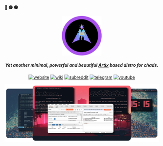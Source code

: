  <p align="left"><b><metis>🔴 🟡 🟢</metis></b></p>
<p align="center">
  <a href="https://metislinux.org"><img src="https://raw.githubusercontent.com/metis-os/.github/main/pix/metis-round-01.png" height="130" width="130" alt="Metis Linux"></a>
</p>
<h5 align="center"> Yet another minimal, powerful and beautiful <a href="https://www.artixlinux.org">Artix</a> based distro for chads.</h5>
<p align="center">
  <a href="https://metislinux.org" target="_blank"><img alt="website" src="https://img.shields.io/badge/HOME-purple?style=flat-square"></a>
  <a href="https://wiki.metislinux.org" target="_blank"><img alt="wiki" src="https://img.shields.io/badge/WIKI-pink?style=flat-square"></a>
  <a href="https://www.reddit.com/r/metislinux" target="_blank"><img alt="subreddit" src="https://img.shields.io/badge/REDDIT-orange?style=flat-square"></a>
  <a href="https://t.me/metislinux" target="_blank"><img alt="telegram" src="https://img.shields.io/badge/TELEGRAM-teal?style=flat-square"></a>
  <a href="https://www.youtube.com/channel/UCINMkia_x966XylNqOL9wqg" target="_blank"><img alt="youtube" src="https://img.shields.io/badge/YOUTUBE-red?style=flat-square"></a>

 </p>

![img](https://raw.githubusercontent.com/metis-os/.github/main/pix/Final.png)
